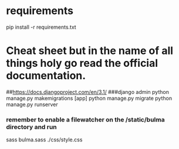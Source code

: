 # requirements
pip install -r requirements.txt

# Cheat sheet but in the name of all things holy go read the official documentation. 
##https://docs.djangoproject.com/en/3.1/
###django admin
python manage.py makemigrations [app]
python manage.py migrate
python manage.py runserver 

### remember to enable a filewatcher on the /static/bulma directory and run
sass bulma.sass ./css/style.css